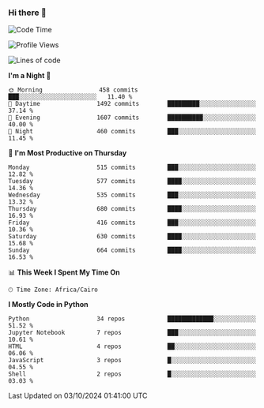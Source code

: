 ### Hi there 👋

<!--
**AMR-KELEG/AMR-KELEG** is a ✨ _special_ ✨ repository because its `README.md` (this file) appears on your GitHub profile.

Here are some ideas to get you started:

- 🔭 I’m currently working on ...
- 🌱 I’m currently learning ...
- 👯 I’m looking to collaborate on ...
- 🤔 I’m looking for help with ...
- 💬 Ask me about ...
- 📫 How to reach me: ...
- 😄 Pronouns: ...
- ⚡ Fun fact: ...
-->

<!--START_SECTION:waka-->
![Code Time](http://img.shields.io/badge/Code%20Time-0%20secs-blue)

![Profile Views](http://img.shields.io/badge/Profile%20Views-0-blue)

![Lines of code](https://img.shields.io/badge/From%20Hello%20World%20I%27ve%20Written-24.1%20million%20lines%20of%20code-blue)

**I'm a Night 🦉** 

```text
🌞 Morning                458 commits         ███░░░░░░░░░░░░░░░░░░░░░░   11.40 % 
🌆 Daytime                1492 commits        █████████░░░░░░░░░░░░░░░░   37.14 % 
🌃 Evening                1607 commits        ██████████░░░░░░░░░░░░░░░   40.00 % 
🌙 Night                  460 commits         ███░░░░░░░░░░░░░░░░░░░░░░   11.45 % 
```
📅 **I'm Most Productive on Thursday** 

```text
Monday                   515 commits         ███░░░░░░░░░░░░░░░░░░░░░░   12.82 % 
Tuesday                  577 commits         ████░░░░░░░░░░░░░░░░░░░░░   14.36 % 
Wednesday                535 commits         ███░░░░░░░░░░░░░░░░░░░░░░   13.32 % 
Thursday                 680 commits         ████░░░░░░░░░░░░░░░░░░░░░   16.93 % 
Friday                   416 commits         ███░░░░░░░░░░░░░░░░░░░░░░   10.36 % 
Saturday                 630 commits         ████░░░░░░░░░░░░░░░░░░░░░   15.68 % 
Sunday                   664 commits         ████░░░░░░░░░░░░░░░░░░░░░   16.53 % 
```


📊 **This Week I Spent My Time On** 

```text
🕑︎ Time Zone: Africa/Cairo
```

**I Mostly Code in Python** 

```text
Python                   34 repos            █████████████░░░░░░░░░░░░   51.52 % 
Jupyter Notebook         7 repos             ███░░░░░░░░░░░░░░░░░░░░░░   10.61 % 
HTML                     4 repos             ██░░░░░░░░░░░░░░░░░░░░░░░   06.06 % 
JavaScript               3 repos             █░░░░░░░░░░░░░░░░░░░░░░░░   04.55 % 
Shell                    2 repos             █░░░░░░░░░░░░░░░░░░░░░░░░   03.03 % 
```




 Last Updated on 03/10/2024 01:41:00 UTC
<!--END_SECTION:waka-->
